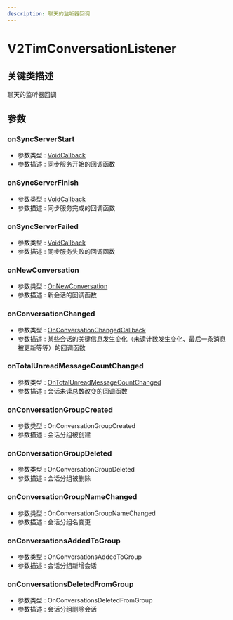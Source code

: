 ```yaml
---
description: 聊天的监听器回调
---
```


# V2TimConversationListener

## 关键类描述

聊天的监听器回调

## 参数

### onSyncServerStart

* 参数类型 : [VoidCallback](../../callbacks/voidcallback.md)
* 参数描述 : 同步服务开始的回调函数

### onSyncServerFinish

* 参数类型 : [VoidCallback](../../callbacks/voidcallback.md)
* 参数描述 : 同步服务完成的回调函数

### onSyncServerFailed

* 参数类型 : [VoidCallback](../../callbacks/voidcallback.md)
* 参数描述 : 同步服务失败的回调函数

### onNewConversation

* 参数类型 : [OnNewConversation](../../callbacks/onnewconversation.md)
* 参数描述 : 新会话的回调函数

### onConversationChanged

* 参数类型 : [OnConversationChangedCallback](../../callbacks/onconversationchangedcallback.md)
* 参数描述 : 某些会话的关键信息发生变化（未读计数发生变化、最后一条消息被更新等等）的回调函数

### onTotalUnreadMessageCountChanged

* 参数类型 : [OnTotalUnreadMessageCountChanged](../../callbacks/ontotalunreadmessagecountchanged.md)
* 参数描述 : 会话未读总数改变的回调函数

### onConversationGroupCreated

* 参数类型 : OnConversationGroupCreated
* 参数描述 : 会话分组被创建

### onConversationGroupDeleted

* 参数类型 : OnConversationGroupDeleted
* 参数描述 : 会话分组被删除

### onConversationGroupNameChanged

* 参数类型 : OnConversationGroupNameChanged
* 参数描述 : 会话分组名变更

### onConversationsAddedToGroup

* 参数类型 : OnConversationsAddedToGroup
* 参数描述 : 会话分组新增会话

### onConversationsDeletedFromGroup

* 参数类型 : OnConversationsDeletedFromGroup
* 参数描述 : 会话分组删除会话
